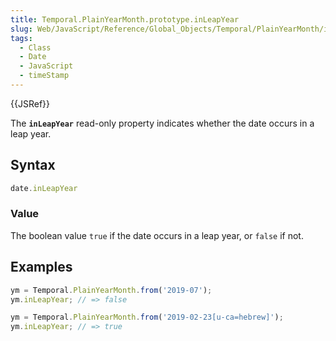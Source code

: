 ```yaml
---
title: Temporal.PlainYearMonth.prototype.inLeapYear
slug: Web/JavaScript/Reference/Global_Objects/Temporal/PlainYearMonth/inLeapYear
tags:
  - Class
  - Date
  - JavaScript
  - timeStamp
---
```

{{JSRef}}

<p class="summary"><span class="seoSummary">The <strong><code>inLeapYear</code></strong> read-only property indicates whether the date occurs in a leap year.</span></p>

## Syntax

```js
date.inLeapYear
```

### Value

The boolean value `true` if the date occurs in a leap year, or `false` if not.

## Examples

```js
ym = Temporal.PlainYearMonth.from('2019-07');
ym.inLeapYear; // => false

ym = Temporal.PlainYearMonth.from('2019-02-23[u-ca=hebrew]');
ym.inLeapYear; // => true
```
